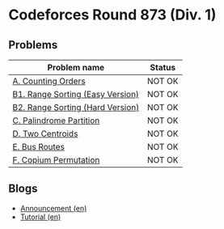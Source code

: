 # Codeforces Round 873 (Div. 1)

## Problems

|Problem name|Status|
|------------|---------|
| [A. Counting Orders](problems/A._Counting_Orders.md)|NOT OK|
| [B1. Range Sorting (Easy Version)](problems/B1._Range_Sorting_(Easy_Version).md)|NOT OK|
| [B2. Range Sorting (Hard Version)](problems/B2._Range_Sorting_(Hard_Version).md)|NOT OK|
| [C. Palindrome Partition](problems/C._Palindrome_Partition.md)|NOT OK|
| [D. Two Centroids](problems/D._Two_Centroids.md)|NOT OK|
| [E. Bus Routes](problems/E._Bus_Routes.md)|NOT OK|
| [F. Copium Permutation](problems/F._Copium_Permutation.md)|NOT OK|
## Blogs

- [Announcement (en)](blogs/Announcement_(en).md)
- [Tutorial (en)](blogs/Tutorial_(en).md)

